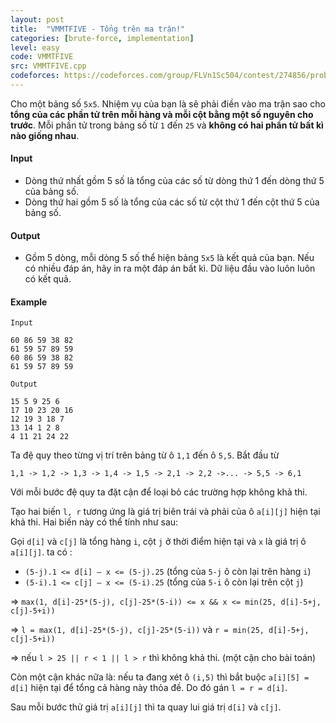 ```yaml
---
layout: post
title:  "VMMTFIVE - Tổng trên ma trận!"
categories: [brute-force, implementation]
level: easy
code: VMMTFIVE
src: VMMTFIVE.cpp
codeforces: https://codeforces.com/group/FLVn1Sc504/contest/274856/problem/O
---
```



Cho một bảng số `5x5`. Nhiệm vụ của bạn là sẽ phải điền vào ma trận sao cho **tổng của các phần tử trên mỗi hàng và mỗi cột bằng một số nguyên cho trước**. Mỗi phần tử trong bảng số từ `1` đến `25` và **không có hai phần tử bất kì nào giống nhau**.

#### Input

+ Dòng thứ nhất gồm 5 số là tổng của các số từ dòng thứ 1 đến dòng thứ 5 của bảng số.
+ Dòng thứ hai gồm 5 số là tổng của các số từ cột thứ 1 đến cột thứ 5 của bảng số.

#### Output

+ Gồm 5 dòng, mỗi dòng 5 số thể hiện bảng `5x5` là kết quả của bạn. Nếu có nhiều đáp án, hãy in ra một đáp án bất kì. Dữ liệu đầu vào luôn luôn có kết quả.

#### Example

```
Input

60 86 59 38 82 
61 59 57 89 59 
60 86 59 38 82 
61 59 57 89 59 

Output

15 5 9 25 6 
17 10 23 20 16 
12 19 3 18 7 
13 14 1 2 8 
4 11 21 24 22 
```

<!--more-->



Ta đệ quy theo từng vị trí trên bảng từ ô `1,1` đến ô `5,5`. Bắt đầu từ 

`1,1 -> 1,2 -> 1,3 -> 1,4 -> 1,5 -> 2,1 -> 2,2 ->... -> 5,5 -> 6,1`

Với mỗi bước đệ quy ta đặt cận để loại bỏ các trường hợp không khả thi.

Tạo hai biến `l, r` tương ứng là giá trị biên trái và phải của ô `a[i][j]` hiện tại khả thi. Hai biến này có thể tính như sau: 

Gọi `d[i]` và `c[j]` là tổng hàng `i`, cột `j` ở thời điểm hiện tại và `x` là giá trị ô `a[i][j]`. ta có :

+ `(5-j).1 <= d[i] – x <= (5-j).25` (tổng của `5-j` ô còn lại trên hàng `i`)
+ `(5-i).1 <= c[j] – x <= (5-i).25` (tổng của `5-i` ô còn lại trên cột `j`)

=> `max(1, d[i]-25*(5-j), c[j]-25*(5-i)) <= x && x <= min(25, d[i]-5+j, c[j]-5+i))`

=> `l = max(1, d[i]-25*(5-j), c[j]-25*(5-i))` và `r = min(25, d[i]-5+j, c[j]-5+i))`

=> nếu `l > 25 || r < 1 || l > r` thì không khả thi. (một cận cho bài toán)

Còn một cận khác nữa là: nếu ta đang xét ô `(i,5)` thì bắt buộc `a[i][5] = d[i]` hiện tại để tổng cả hàng này thỏa đề. Do đó gán `l = r = d[i]`.

Sau mỗi bước thử giá trị `a[i][j]` thì ta quay lui giá trị `d[i]` và `c[j]`.
